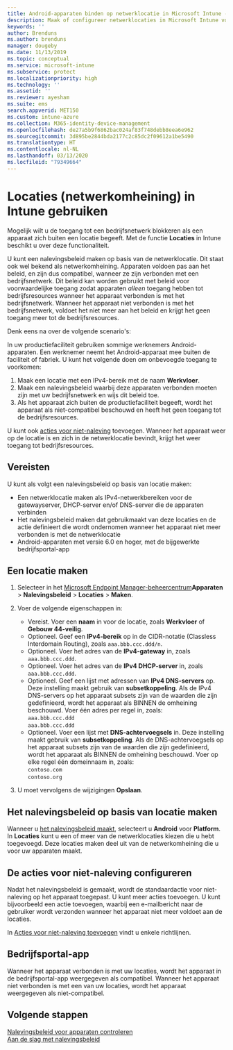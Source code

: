 ```yaml
---
title: Android-apparaten binden op netwerklocatie in Microsoft Intune - Azure | Microsoft Docs
description: Maak of configureer netwerklocaties in Microsoft Intune voor Android-apparaten. U kunt apparaten als niet-compatibel markeren op basis van de netwerklocatie van het apparaat. Als het apparaat zich buiten de netwerklocatie begeeft, kunt u de toegang tot bedrijfsresources blokkeren.
keywords: ''
author: Brenduns
ms.author: brenduns
manager: dougeby
ms.date: 11/13/2019
ms.topic: conceptual
ms.service: microsoft-intune
ms.subservice: protect
ms.localizationpriority: high
ms.technology: ''
ms.assetid: ''
ms.reviewer: ayesham
ms.suite: ems
search.appverid: MET150
ms.custom: intune-azure
ms.collection: M365-identity-device-management
ms.openlocfilehash: de27a5b9f6862bac024af83f748debb8eea6e962
ms.sourcegitcommit: 3d895be2844bda2177c2c85dc2f09612a1be5490
ms.translationtype: HT
ms.contentlocale: nl-NL
ms.lasthandoff: 03/13/2020
ms.locfileid: "79349664"
---
```

# <a name="use-locations-network-fence-in-intune"></a>Locaties (netwerkomheining) in Intune gebruiken

Mogelijk wilt u de toegang tot een bedrijfsnetwerk blokkeren als een apparaat zich buiten een locatie begeeft. Met de functie **Locaties** in Intune beschikt u over deze functionaliteit. 

U kunt een nalevingsbeleid maken op basis van de netwerklocatie. Dit staat ook wel bekend als netwerkomheining. Apparaten voldoen pas aan het beleid, en zijn dus compatibel, wanneer ze zijn verbonden met een bedrijfsnetwerk. Dit beleid kan worden gebruikt met beleid voor voorwaardelijke toegang zodat apparaten *alleen* toegang hebben tot bedrijfsresources wanneer het apparaat verbonden is met het bedrijfsnetwerk. Wanneer het apparaat niet verbonden is met het bedrijfsnetwerk, voldoet het niet meer aan het beleid en krijgt het geen toegang meer tot de bedrijfsresources.

Denk eens na over de volgende scenario's:

In uw productiefaciliteit gebruiken sommige werknemers Android-apparaten. Een werknemer neemt het Android-apparaat mee buiten de faciliteit of fabriek. U kunt het volgende doen om onbevoegde toegang te voorkomen:

1. Maak een locatie met een IPv4-bereik met de naam **Werkvloer**.
2. Maak een nalevingsbeleid waarbij deze apparaten verbonden moeten zijn met uw bedrijfsnetwerk en wijs dit beleid toe.
3. Als het apparaat zich buiten de productiefaciliteit begeeft, wordt het apparaat als niet-compatibel beschouwd en heeft het geen toegang tot de bedrijfsresources.

U kunt ook [acties voor niet-naleving](#configure-the-actions-for-noncompliance) toevoegen. Wanneer het apparaat weer op de locatie is en zich in de netwerklocatie bevindt, krijgt het weer toegang tot bedrijfsresources.

## <a name="prerequisites"></a>Vereisten

U kunt als volgt een nalevingsbeleid op basis van locatie maken:

- Een netwerklocatie maken als IPv4-netwerkbereiken voor de gatewayserver, DHCP-server en/of DNS-server die de apparaten verbinden
- Het nalevingsbeleid maken dat gebruikmaakt van deze locaties en de actie definieert die wordt ondernomen wanneer het apparaat niet meer verbonden is met de netwerklocatie
- Android-apparaten met versie 6.0 en hoger, met de bijgewerkte bedrijfsportal-app

## <a name="create-a-location"></a>Een locatie maken

1. Selecteer in het [Microsoft Endpoint Manager-beheercentrum](https://go.microsoft.com/fwlink/?linkid=2109431)**Apparaten** > **Nalevingsbeleid** > **Locaties** > **Maken**.

2. Voer de volgende eigenschappen in:  

   - Vereist. Voer een **naam** in voor de locatie, zoals **Werkvloer** of **Gebouw 44-veilig**.
   - Optioneel. Geef een **IPv4-bereik** op in de CIDR-notatie (Classless Interdomain Routing), zoals `aaa.bbb.ccc.ddd/n`.
   - Optioneel. Voer het adres van de **IPv4-gateway** in, zoals `aaa.bbb.ccc.ddd`.
   - Optioneel. Voer het adres van de **IPv4 DHCP-server** in, zoals `aaa.bbb.ccc.ddd`.
   - Optioneel. Geef een lijst met adressen van **IPv4 DNS-servers** op. Deze instelling maakt gebruik van **subsetkoppeling**. Als de IPv4 DNS-servers op het apparaat subsets zijn van de waarden die zijn gedefinieerd, wordt het apparaat als BINNEN de omheining beschouwd. Voer één adres per regel in, zoals:  
     `aaa.bbb.ccc.ddd`  
     `aaa.bbb.ccc.ddd`
   - Optioneel. Voer een lijst met **DNS-achtervoegsels** in. Deze instelling maakt gebruik van **subsetkoppeling**. Als de DNS-achtervoegsels op het apparaat subsets zijn van de waarden die zijn gedefinieerd, wordt het apparaat als BINNEN de omheining beschouwd. Voer op elke regel één domeinnaam in, zoals:  
     `contoso.com`  
     `contoso.org`

3. U moet vervolgens de wijzigingen **Opslaan**.

## <a name="create-the-location-compliance-policy"></a>Het nalevingsbeleid op basis van locatie maken

Wanneer u [het nalevingsbeleid maakt](create-compliance-policy.md), selecteert u **Android** voor **Platform**. In **Locaties** kunt u een of meer van de netwerklocaties kiezen die u hebt toegevoegd. Deze locaties maken deel uit van de netwerkomheining die u voor uw apparaten maakt.

## <a name="configure-the-actions-for-noncompliance"></a>De acties voor niet-naleving configureren

Nadat het nalevingsbeleid is gemaakt, wordt de standaardactie voor niet-naleving op het apparaat toegepast. U kunt meer acties toevoegen. U kunt bijvoorbeeld een actie toevoegen, waarbij een e-mailbericht naar de gebruiker wordt verzonden wanneer het apparaat niet meer voldoet aan de locaties.

In [Acties voor niet-naleving toevoegen](actions-for-noncompliance.md) vindt u enkele richtlijnen.

## <a name="company-portal-app"></a>Bedrijfsportal-app

Wanneer het apparaat verbonden is met uw locaties, wordt het apparaat in de bedrijfsportal-app weergegeven als compatibel. Wanneer het apparaat niet verbonden is met een van uw locaties, wordt het apparaat weergegeven als niet-compatibel.

## <a name="next-steps"></a>Volgende stappen

[Nalevingsbeleid voor apparaten controleren](compliance-policy-monitor.md)  
[Aan de slag met nalevingsbeleid](device-compliance-get-started.md)
